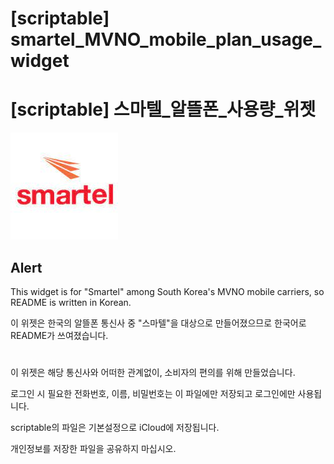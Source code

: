 # [scriptable] smartel_MVNO_mobile_plan_usage_widget
# [scriptable] 스마텔_알뜰폰_사용량_위젯

![logo](./img/logo.jpg)

## Alert
This widget is for "Smartel" among South Korea's MVNO mobile carriers, so README is written in Korean.

이 위젯은 한국의 알뜰폰 통신사 중 "스마텔"을 대상으로 만들어졌으므로 한국어로 README가 쓰여졌습니다.
#
이 위젯은 해당 통신사와 어떠한 관계없이, 소비자의 편의를 위해 만들었습니다.

로그인 시 필요한 전화번호, 이름, 비밀번호는 이 파일에만 저장되고 로그인에만 사용됩니다.

scriptable의 파일은 기본설정으로 iCloud에 저장됩니다.

개인정보를 저장한 파일을 공유하지 마십시오.
